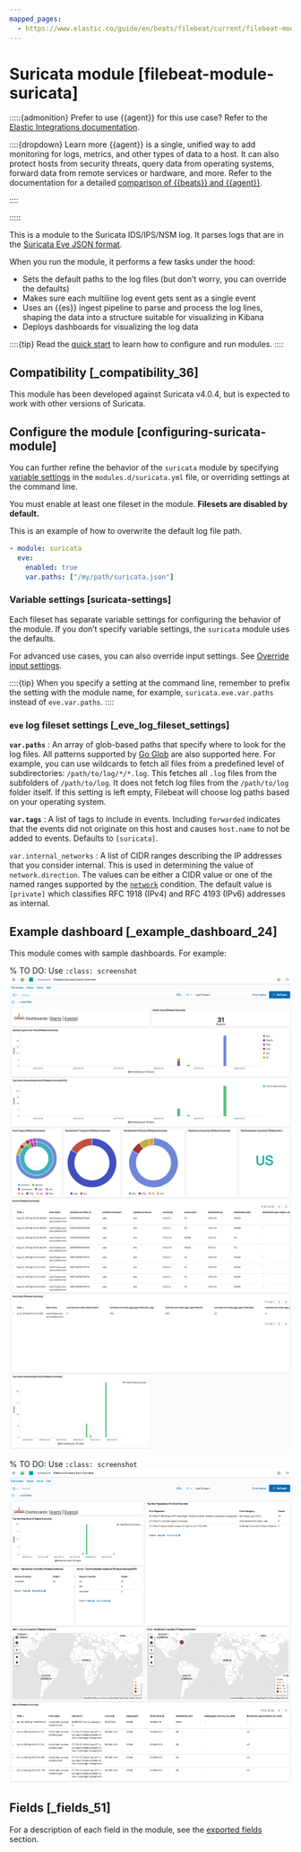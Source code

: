 ```yaml
---
mapped_pages:
  - https://www.elastic.co/guide/en/beats/filebeat/current/filebeat-module-suricata.html
---
```


# Suricata module [filebeat-module-suricata]

:::::{admonition} Prefer to use {{agent}} for this use case?
Refer to the [Elastic Integrations documentation](integration-docs://reference/suricata/index.md).

::::{dropdown} Learn more
{{agent}} is a single, unified way to add monitoring for logs, metrics, and other types of data to a host. It can also protect hosts from security threats, query data from operating systems, forward data from remote services or hardware, and more. Refer to the documentation for a detailed [comparison of {{beats}} and {{agent}}](docs-content://reference/fleet/index.md).

::::


:::::


This is a module to the Suricata IDS/IPS/NSM log. It parses logs that are in the [ Suricata Eve JSON format](https://suricata.readthedocs.io/en/latest/output/eve/eve-json-format.html).

When you run the module, it performs a few tasks under the hood:

* Sets the default paths to the log files (but don’t worry, you can override the defaults)
* Makes sure each multiline log event gets sent as a single event
* Uses an {{es}} ingest pipeline to parse and process the log lines, shaping the data into a structure suitable for visualizing in Kibana
* Deploys dashboards for visualizing the log data

::::{tip}
Read the [quick start](/reference/filebeat/filebeat-installation-configuration.md) to learn how to configure and run modules.
::::



## Compatibility [_compatibility_36]

This module has been developed against Suricata v4.0.4, but is expected to work with other versions of Suricata.


## Configure the module [configuring-suricata-module]

You can further refine the behavior of the `suricata` module by specifying [variable settings](#suricata-settings) in the `modules.d/suricata.yml` file, or overriding settings at the command line.

You must enable at least one fileset in the module. **Filesets are disabled by default.**

This is an example of how to overwrite the default log file path.

```yaml
- module: suricata
  eve:
    enabled: true
    var.paths: ["/my/path/suricata.json"]
```


### Variable settings [suricata-settings]

Each fileset has separate variable settings for configuring the behavior of the module. If you don’t specify variable settings, the `suricata` module uses the defaults.

For advanced use cases, you can also override input settings. See [Override input settings](/reference/filebeat/advanced-settings.md).

::::{tip}
When you specify a setting at the command line, remember to prefix the setting with the module name, for example, `suricata.eve.var.paths` instead of `eve.var.paths`.
::::



### `eve` log fileset settings [_eve_log_fileset_settings]

**`var.paths`**
:   An array of glob-based paths that specify where to look for the log files. All patterns supported by [Go Glob](https://golang.org/pkg/path/filepath/#Glob) are also supported here. For example, you can use wildcards to fetch all files from a predefined level of subdirectories: `/path/to/log/*/*.log`. This fetches all `.log` files from the subfolders of `/path/to/log`. It does not fetch log files from the `/path/to/log` folder itself. If this setting is left empty, Filebeat will choose log paths based on your operating system.

**`var.tags`**
:   A list of tags to include in events. Including `forwarded` indicates that the events did not originate on this host and causes `host.name` to not be added to events. Defaults to `[suricata]`.

`var.internal_networks`
:   A list of CIDR ranges describing the IP addresses that you consider internal. This is used in determining the value of `network.direction`. The values can be either a CIDR value or one of the named ranges supported by the [`network`](/reference/filebeat/defining-processors.md#condition-network) condition. The default value is `[private]` which classifies RFC 1918 (IPv4) and RFC 4193 (IPv6) addresses as internal.


## Example dashboard [_example_dashboard_24]

This module comes with sample dashboards. For example:

% TO DO: Use `:class: screenshot`
![filebeat suricata events](images/filebeat-suricata-events.png)

% TO DO: Use `:class: screenshot`
![filebeat suricata alerts](images/filebeat-suricata-alerts.png)


## Fields [_fields_51]

For a description of each field in the module, see the [exported fields](/reference/filebeat/exported-fields-suricata.md) section.
